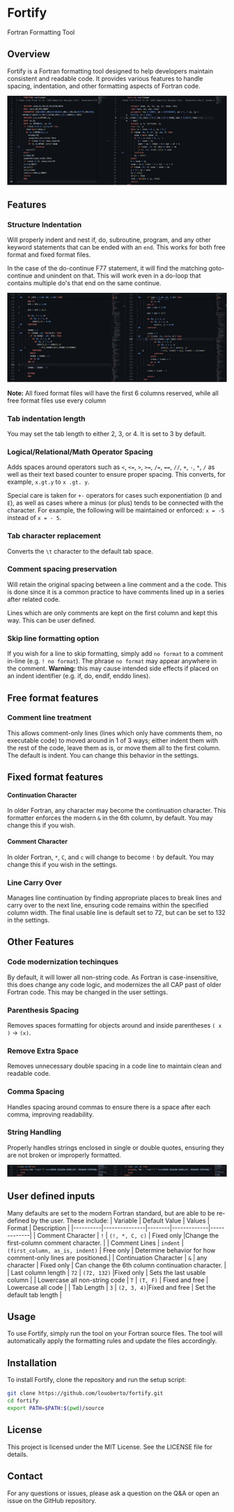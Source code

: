 # Fortify
Fortran Formatting Tool

## Overview
Fortify is a Fortran formatting tool designed to help developers maintain consistent and readable code. It provides various features to handle spacing, indentation, and other formatting aspects of Fortran code.

![F77 Example](images/example1.png)

## Features
### Structure Indentation
Will properly indent and nest if, do, subroutine, program, and any other keyword statements that can be ended with an `end`. This works for both free format and fixed format files.

In the case of the do-continue F77 statement, it will find the matching goto-continue and unindent on that. This will work even in a do-loop that contains multiple do's that end on the same continue.

![F77 Example 2](images/example2.png)

**Note:** All fixed format files will have the first 6 columns reserved, while all free format files use every column

### Tab indentation length
You may set the tab length to either 2, 3, or 4. It is set to 3 by default.

### Logical/Relational/Math Operator Spacing
Adds spaces around operators such as `<`, `<=`, `>`, `>=`, `/=`, `==`, `//`, `+`, `-`, `*`, `/` as well as their text based counter to ensure proper spacing. This converts, for example, `x.gt.y` to `x .gt. y`.

Special care is taken for `+-` operators for cases such exponentiation (`D` and `E`), as well as cases where a minus (or plus) tends to be connected with the character. For example, the following will be maintained or enforced: `x = -5` instead of `x = - 5`.

### Tab character replacement
Converts the `\t` character to the default tab space.

### Comment spacing preservation
Will retain the original spacing between a line comment and a the code. This is done since it is a common practice to have comments lined up in a series after related code.

Lines which are only comments are kept on the first column and kept this way. This can be user defined.

### Skip line formatting option
If you wish for a line to skip formatting, simply add `no format` to a comment in-line (e.g. `! no format`). The phrase `no format` may appear anywhere in the comment.
**Warning:** this may cause intended side effects if placed on an indent identifier (e.g. if, do, endif, enddo lines).

## Free format features
### Comment line treatment
This allows comment-only lines (lines which only have comments them, no executable code) to moved around in 1 of 3 ways; either indent them with the rest of the code, leave them as is, or move them all to the first column. The default is indent. You can change this behavior in the settings. 

## Fixed format features
#### Continuation Character
In older Fortran, any character may become the continuation character. This formatter enforces the modern `&` in the 6th column, by default. You may change this if you wish.

#### Comment Character
In older Fortran, `*`, `C`, and `c` will change to become `!` by default. You may change this if you wish in the settings.

### Line Carry Over
Manages line continuation by finding appropriate places to break lines and carry over to the next line, ensuring code remains within the specified column width. The final usable line is default set to 72, but can be set to 132 in the settings.

## Other Features
### Code modernization techinques
By default, it will lower all non-string code. As Fortran is case-insensitive, this does change any code logic, and modernizes the all CAP past of older Fortran code. This may be changed in the user settings.

### Parenthesis Spacing
Removes spaces formatting for objects around and inside parentheses `( x )` -> `(x)`.

### Remove Extra Space
Removes unnecessary double spacing in a code line to maintain clean and readable code.

### Comma Spacing
Handles spacing around commas to ensure there is a space after each comma, improving readability.

### String Handling
Properly handles strings enclosed in single or double quotes, ensuring they are not broken or improperly formatted.

![Ignoring Strings](images/example3.png)

## User defined inputs
Many defaults are set to the modern Fortran standard, but are able to be re-defined by the user. These include:
| Variable | Default Value | Values | Format | Description | 
|----------|---------------|--------|-------------|-------------|
| Comment Character | `!`  | `(!, *, C, c)` | Fixed only |Change the first-column comment character. |
| Comment Lines | `indent` | `(first_column, as_is, indent)` | Free only | Determine behavior for how comment-only lines are positioned.|
| Continuation Character | `&` | any character | Fixed only | Can change the 6th column continuation character. |
| Last column length | `72` | `(72, 132)` |Fixed only | Sets the last usable column |
| Lowercase all non-string code  | `T` | `(T, F)` | Fixed and free | Lowercase all code |
| Tab Length  | `3`  | `(2, 3, 4)`|Fixed and free | Set the default tab length |


## Usage
To use Fortify, simply run the tool on your Fortran source files. The tool will automatically apply the formatting rules and update the files accordingly.

## Installation
To install Fortify, clone the repository and run the setup script:

```sh
git clone https://github.com/louoberto/fortify.git
cd fortify
export PATH=$PATH:$(pwd)/source
```
<!-- 
## Contributing
Contributions are welcome! Please fork the repository and submit a pull request with your changes. -->

## License
This project is licensed under the MIT License. See the LICENSE file for details.

## Contact
For any questions or issues, please ask a question on the Q&A or open an issue on the GitHub repository.
